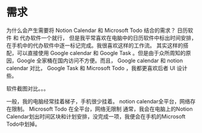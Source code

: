 # 需求

为什么会产生需要将 Notion Calendar 和 Microsoft Todo 结合的需求？
日历软件 和 代办软件一个就行，
但是我平常喜欢在电脑中的日历软件中标出时间安排，在手机中的代办软件中逐一标记完成。我很喜欢这样的工作流。
其实这样的搭配，可以直接使用 Google calendar 和 Google Task 。但是由于众所周知的原因，Google 全家桶在国内访问不方便。而且， Google calendar 和 notion calendar 对比， Google Task  和 Microsoft Todo ，我都更喜欢后者 UI 设计些。

软件截图对比。。。


一般，我的电脑经常挂着梯子，手机很少挂着。
notion calendar全平台，网络存在限制。
Microsoft Todo 在全平台，网络无限制
通常，我会在电脑上的Notion Calendar划出时间区块和计划安排，没完成一项，我便会在手机的Microsoft Todo中划掉。

